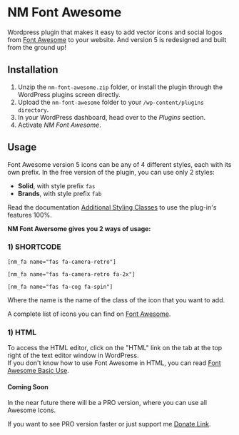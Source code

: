 # NM Font Awesome
Wordpress plugin that makes it easy to add vector icons and social logos from [Font Awesome](https://fontawesome.com/) to your website. And version 5 is redesigned and built from the ground up!

## Installation

1. Unzip the `nm-font-awesome.zip` folder, or install the plugin through the WordPress plugins screen directly.
1. Upload the `nm-font-awesome` folder to your `/wp-content/plugins directory`.
1. In your WordPress dashboard, head over to the *Plugins* section.
1. Activate *NM Font Awesome*.

## Usage

Font Awesome version 5 icons can be any of 4 different styles, each with its own prefix.
In the free version of the plugin, you can use only 2 styles:
* **Solid**, with style prefix `fas`
* **Brands**, with style prefix `fab`

Read the documentation [Additional Styling Classes](https://fontawesome.com/how-to-use/svg-with-js#additional-styling) to use the plug-in's features 100%.

**NM Font Awersome gives you 2 ways of usage:**
### 1) SHORTCODE
`[nm_fa name="fas fa-camera-retro"]`

`[nm_fa name="fas fa-camera-retro fa-2x"]`

`[nm_fa name="fas fa-cog fa-spin"]`

Where the name is the name of the class of the icon that you want to add.

A complete list of icons you can find on [Font Awesome](https://fontawesome.com/icons).

### 1) HTML
To access the HTML editor, click on the "HTML" link on the tab at the top right of the text editor window in WordPress.<br /> If you don\'t know how to use Font Awesome in HTML, you can read [Font Awesome Basic Use](https://fontawesome.com/how-to-use/svg-with-js#basic-use).


#### Coming Soon

In the near future there will be a PRO version, where you can use all Awesome Icons.

If you want to see PRO version faster or just support me [Donate Link](https://www.paypal.me/MykhailoNykoliuk).
